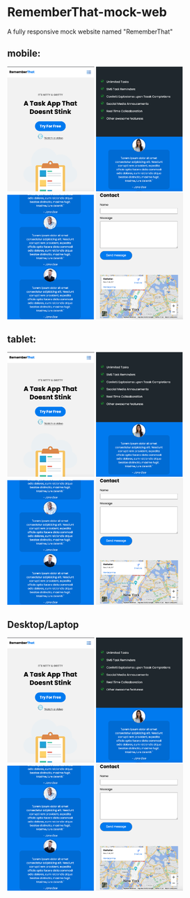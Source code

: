 # RememberThat-mock-web
A fully responsive mock website named "RememberThat" 

<h2>mobile:</h2>
<img src="./images/screenShot1.png" width="200px"> <img src="./images/screenShot2.png" width="200px">
<img src="./images/screenShot3.png" width="200px"> <img src="./images/screenShot4.png" width="200px">

<h2>tablet:</h2>
<img src="./images/screenShot1.png" width="200px"> <img src="./images/screenShot2.png" width="200px">
<img src="./images/screenShot3.png" width="200px"> <img src="./images/screenShot4.png" width="200px">

<h2>Desktop/Laptop</h2>
<img src="./images/screenShot1.png" width="200px"> <img src="./images/screenShot2.png" width="200px">
<img src="./images/screenShot3.png" width="200px"> <img src="./images/screenShot4.png" width="200px">

